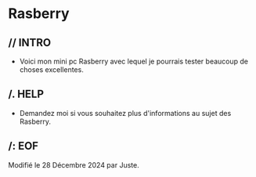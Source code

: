 # Rasberry

## // INTRO

* Voici mon mini pc Rasberry avec lequel je pourrais tester beaucoup de choses excellentes.

## /. HELP

* Demandez moi si vous souhaitez plus d'informations au sujet des Rasberry.

##	/: EOF

Modifié le 28 Décembre 2024 par Juste.
